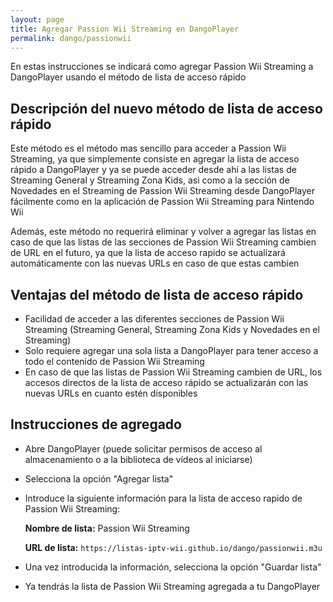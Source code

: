 ```yaml
---
layout: page
title: Agregar Passion Wii Streaming en DangoPlayer
permalink: dango/passionwii
---
```

En estas instrucciones se indicará como agregar Passion Wii Streaming a DangoPlayer usando el método de lista de acceso rápido 

## Descripción del nuevo método de lista de acceso rápido
Este método es el método mas sencillo para acceder a Passion Wii Streaming, ya que simplemente consiste en agregar la lista de acceso rápido a DangoPlayer y ya se puede acceder desde ahí a las listas de Streaming General y Streaming Zona Kids, asi como a la sección de Novedades en el Streaming de Passion Wii Streaming desde DangoPlayer fácilmente como en la aplicación de Passion Wii Streaming para Nintendo Wii

Además, este método no requerirá eliminar y volver a agregar las listas en caso de que las listas de las secciones de Passion Wii Streaming cambien de URL en el futuro, ya que la lista de acceso rapido se actualizará automáticamente con las nuevas URLs en caso de que estas cambien

## Ventajas del método de lista de acceso rápido 
- Facilidad de acceder a las diferentes secciones de Passion Wii Streaming (Streaming General, Streaming Zona Kids y Novedades en el Streaming)
- Solo requiere agregar una sola lista a DangoPlayer para tener acceso a todo el contenido de Passion Wii Streaming
- En caso de que las listas de Passion Wii Streaming cambien de URL, los accesos directos de la lista de acceso rápido se actualizarán con las nuevas URLs en cuanto estén disponibles 

## Instrucciones de agregado
- Abre DangoPlayer (puede solicitar permisos de acceso al almacenamiento o a la biblioteca de vídeos al iniciarse)
- Selecciona la opción "Agregar lista"
- Introduce la siguiente información para la lista de acceso rapido de Passion Wii Streaming:
 
  **Nombre de lista:** Passion Wii Streaming
  
  **URL de lista:** ``https://listas-iptv-wii.github.io/dango/passionwii.m3u``

- Una vez introducida la información, selecciona la opción "Guardar lista"
- Ya tendrás la lista de Passion Wii Streaming agregada a tu DangoPlayer
